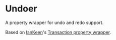 # Undoer

A property wrapper for undo and redo support.

Based on [IanKeen](https://github.com/IanKeen)'s [Transaction property wrapper](https://gist.github.com/IanKeen/a85e4ed74a10a25341c44a98f43cf386).

